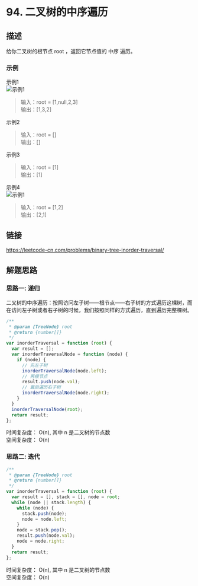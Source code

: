 # 94. 二叉树的中序遍历
## 描述
给你二叉树的根节点 root ，返回它节点值的 中序 遍历。        

### 示例
示例1   
![示例1](https://img-blog.csdnimg.cn/img_convert/47470f3a2d7c855ff137762964e2fd50.png)
> 输入：root = [1,null,2,3]         
> 输出：[1,3,2]        

示例2   
> 输入：root = []            
> 输出：[]         

示例3   
> 输入：root = [1]            
> 输出：[1]   

示例4   
![示例1](https://img-blog.csdnimg.cn/img_convert/a405582bd0d76f7500bba543d329be2a.png)
> 输入：root = [1,2]         
> 输出：[2,1] 

## 链接
https://leetcode-cn.com/problems/binary-tree-inorder-traversal/            

## 解题思路   
### 思路一: 递归 
二叉树的中序遍历：按照访问左子树——根节点——右子树的方式遍历这棵树，而在访问左子树或者右子树的时候，我们按照同样的方式遍历，直到遍历完整棵树。         

```javascript
/**
 * @param {TreeNode} root
 * @return {number[]}
 */
var inorderTraversal = function (root) {
  var result = [];
  var inorderTraversalNode = function (node) {
    if (node) {
      // 先左子树
      inorderTraversalNode(node.left);
      // 再根节点
      result.push(node.val);
      // 最后遍历右子树
      inorderTraversalNode(node.right);
    }
  }
  inorderTraversalNode(root);
  return result;
};
```
时间复杂度： O(n), 其中 n 是二叉树的节点数     
空间复杂度： O(n)    

### 思路二: 迭代  
```javascript
/**
 * @param {TreeNode} root
 * @return {number[]}
 */
var inorderTraversal = function (root) {
  var result = [], stack = [], node = root;
  while (node || stack.length) {
    while (node) {
      stack.push(node);
      node = node.left;
    }
    node = stack.pop();
    result.push(node.val);
    node = node.right;
  }
  return result;
};
```
时间复杂度： O(n), 其中 n 是二叉树的节点数     
空间复杂度： O(n)